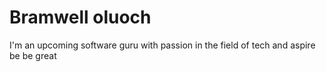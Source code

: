 # Bramwell oluoch

I'm an upcoming software guru with passion in the field of tech and aspire be be great
